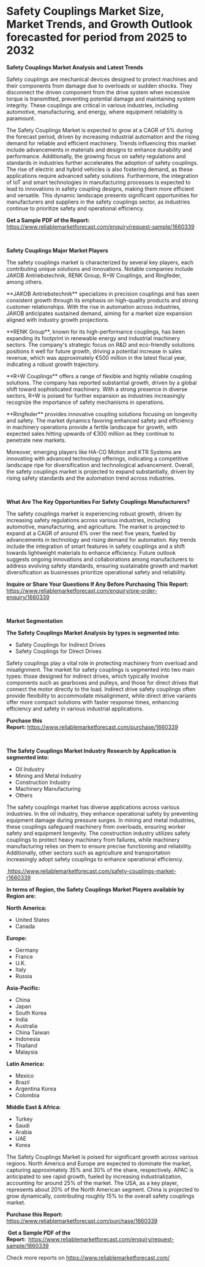 <p><h1>Safety Couplings Market Size, Market Trends, and Growth Outlook forecasted for period from 2025 to 2032</h1></p><p><strong>Safety Couplings Market Analysis and Latest Trends</strong></p>
<p><p>Safety couplings are mechanical devices designed to protect machines and their components from damage due to overloads or sudden shocks. They disconnect the driven component from the drive system when excessive torque is transmitted, preventing potential damage and maintaining system integrity. These couplings are critical in various industries, including automotive, manufacturing, and energy, where equipment reliability is paramount.</p><p>The Safety Couplings Market is expected to grow at a CAGR of 5% during the forecast period, driven by increasing industrial automation and the rising demand for reliable and efficient machinery. Trends influencing this market include advancements in materials and designs to enhance durability and performance. Additionally, the growing focus on safety regulations and standards in industries further accelerates the adoption of safety couplings. The rise of electric and hybrid vehicles is also fostering demand, as these applications require advanced safety solutions. Furthermore, the integration of IoT and smart technologies in manufacturing processes is expected to lead to innovations in safety coupling designs, making them more efficient and versatile. This dynamic landscape presents significant opportunities for manufacturers and suppliers in the safety couplings sector, as industries continue to prioritize safety and operational efficiency.</p></p>
<p><strong>Get a Sample PDF of the Report:&nbsp;</strong> <a href="https://www.reliablemarketforecast.com/enquiry/request-sample/1660339?utm_campaign=3208&utm_medium=2&utm_source=Github&utm_content=ia&utm_term=10042025&utm_id=safety-couplings">https://www.reliablemarketforecast.com/enquiry/request-sample/1660339</a></p>
<p>&nbsp;</p>
<p><strong>Safety Couplings Major Market Players</strong></p>
<p><p>The safety couplings market is characterized by several key players, each contributing unique solutions and innovations. Notable companies include JAKOB Antriebstechnik, RENK Group, R+W Couplings, and Ringfeder, among others.</p><p>**JAKOB Antriebstechnik** specializes in precision couplings and has seen consistent growth through its emphasis on high-quality products and strong customer relationships. With the rise in automation across industries, JAKOB anticipates sustained demand, aiming for a market size expansion aligned with industry growth projections.</p><p>**RENK Group**, known for its high-performance couplings, has been expanding its footprint in renewable energy and industrial machinery sectors. The company's strategic focus on R&D and eco-friendly solutions positions it well for future growth, driving a potential increase in sales revenue, which was approximately €500 million in the latest fiscal year, indicating a robust growth trajectory.</p><p>**R+W Couplings** offers a range of flexible and highly reliable coupling solutions. The company has reported substantial growth, driven by a global shift toward sophisticated machinery. With a strong presence in diverse sectors, R+W is poised for further expansion as industries increasingly recognize the importance of safety mechanisms in operations.</p><p>**Ringfeder** provides innovative coupling solutions focusing on longevity and safety. The market dynamics favoring enhanced safety and efficiency in machinery operations provide a fertile landscape for growth, with expected sales hitting upwards of €300 million as they continue to penetrate new markets.</p><p>Moreover, emerging players like HA-CO Motion and KTR Systems are innovating with advanced technology offerings, indicating a competitive landscape ripe for diversification and technological advancement. Overall, the safety couplings market is projected to expand substantially, driven by rising safety standards and the automation trend across industries.</p></p>
<p>&nbsp;</p>
<p><strong>What Are The Key Opportunities For Safety Couplings Manufacturers?</strong></p>
<p><p>The safety couplings market is experiencing robust growth, driven by increasing safety regulations across various industries, including automotive, manufacturing, and agriculture. The market is projected to expand at a CAGR of around 6% over the next five years, fueled by advancements in technology and rising demand for automation. Key trends include the integration of smart features in safety couplings and a shift towards lightweight materials to enhance efficiency. Future outlook suggests ongoing innovations and collaborations among manufacturers to address evolving safety standards, ensuring sustainable growth and market diversification as businesses prioritize operational safety and reliability.</p></p>
<p><strong>Inquire or Share Your Questions If Any Before Purchasing This Report:</strong> <a href="https://www.reliablemarketforecast.com/enquiry/pre-order-enquiry/1660339?utm_campaign=3208&utm_medium=2&utm_source=Github&utm_content=ia&utm_term=10042025&utm_id=safety-couplings">https://www.reliablemarketforecast.com/enquiry/pre-order-enquiry/1660339</a></p>
<p>&nbsp;</p>
<p><strong>Market Segmentation</strong></p>
<p><strong>The Safety Couplings Market Analysis by types is segmented into:</strong></p>
<p><ul><li>Safety Couplings for Indirect Drives</li><li>Safety Couplings for Direct Drives</li></ul></p>
<p><p>Safety couplings play a vital role in protecting machinery from overload and misalignment. The market for safety couplings is segmented into two main types: those designed for indirect drives, which typically involve components such as gearboxes and pulleys, and those for direct drives that connect the motor directly to the load. Indirect drive safety couplings often provide flexibility to accommodate misalignment, while direct drive variants offer more compact solutions with faster response times, enhancing efficiency and safety in various industrial applications.</p></p>
<p><strong>Purchase this Report:&nbsp;</strong><a href="https://www.reliablemarketforecast.com/purchase/1660339?utm_campaign=3208&utm_medium=2&utm_source=Github&utm_content=ia&utm_term=10042025&utm_id=safety-couplings">https://www.reliablemarketforecast.com/purchase/1660339</a></p>
<p>&nbsp;</p>
<p><strong>The Safety Couplings Market Industry Research by Application is segmented into:</strong></p>
<p><ul><li>Oil Industry</li><li>Mining and Metal Industry</li><li>Construction Industry</li><li>Machinery Manufacturing</li><li>Others</li></ul></p>
<p><p>The safety couplings market has diverse applications across various industries. In the oil industry, they enhance operational safety by preventing equipment damage during pressure surges. In mining and metal industries, these couplings safeguard machinery from overloads, ensuring worker safety and equipment longevity. The construction industry utilizes safety couplings to protect heavy machinery from failures, while machinery manufacturing relies on them to ensure precise functioning and reliability. Additionally, other sectors such as agriculture and transportation increasingly adopt safety couplings to enhance operational efficiency.</p></p>
<p><a href="https://www.reliablemarketforecast.com/safety-couplings-market-r1660339?utm_campaign=3208&utm_medium=2&utm_source=Github&utm_content=ia&utm_term=10042025&utm_id=safety-couplings">&nbsp;https://www.reliablemarketforecast.com/safety-couplings-market-r1660339</a></p>
<p><strong>In terms of Region, the Safety Couplings Market Players available by Region are:</strong></p>
<p>
    <p> <strong> North America: </strong>
        <ul>
            <li>United States</li>
            <li>Canada</li>
        </ul>
        </p> 
    <p> <strong> Europe: </strong>
        <ul>
            <li>Germany</li>
            <li>France</li>
            <li>U.K.</li>
            <li>Italy</li>
            <li>Russia</li>
        </ul>
        </p> 
    <p> <strong> Asia-Pacific: </strong>
        <ul>
            <li>China</li>
            <li>Japan</li>
            <li>South Korea</li>
            <li>India</li>
            <li>Australia</li>
            <li>China Taiwan</li>
            <li>Indonesia</li>
            <li>Thailand</li>
            <li>Malaysia</li>
        </ul>
        </p> 
    <p> <strong> Latin America: </strong>
        <ul>
            <li>Mexico</li>
            <li>Brazil</li>
            <li>Argentina Korea</li>
            <li>Colombia</li>
        </ul>
        </p> 
    <p> <strong> Middle East & Africa: </strong>
        <ul>
            <li>Turkey</li>
            <li>Saudi</li>
            <li>Arabia</li>
            <li>UAE</li>
            <li>Korea</li>
        </ul>
    </p>
    </p>
<p><p>The Safety Couplings Market is poised for significant growth across various regions. North America and Europe are expected to dominate the market, capturing approximately 35% and 30% of the share, respectively. APAC is anticipated to see rapid growth, fueled by increasing industrialization, accounting for around 25% of the market. The USA, as a key player, represents about 20% of the North American segment. China is projected to grow dynamically, contributing roughly 15% to the overall safety couplings market.</p></p>
<p><strong>Purchase this Report: </strong><a href="https://www.reliablemarketforecast.com/purchase/1660339?utm_campaign=3208&utm_medium=2&utm_source=Github&utm_content=ia&utm_term=10042025&utm_id=safety-couplings">https://www.reliablemarketforecast.com/purchase/1660339</a></p>
<p>&nbsp;<strong>Get a Sample PDF of the Report:&nbsp;&nbsp;</strong><a href="https://www.reliablemarketforecast.com/enquiry/request-sample/1660339?utm_campaign=3208&utm_medium=2&utm_source=Github&utm_content=ia&utm_term=10042025&utm_id=safety-couplings">https://www.reliablemarketforecast.com/enquiry/request-sample/1660339</a></p>
<p><strong></strong></p>
<p>Check more reports on <a href="https://www.reliablemarketforecast.com/?utm_campaign=3208&utm_medium=2&utm_source=Github&utm_content=ia&utm_term=10042025&utm_id=safety-couplings">https://www.reliablemarketforecast.com/</a></p>